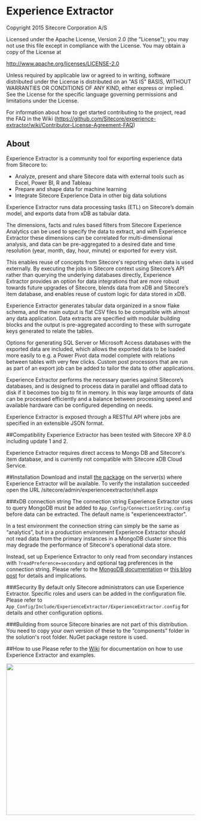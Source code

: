 Experience Extractor
=================

Copyright 2015 Sitecore Corporation A/S

Licensed under the Apache License, Version 2.0 (the "License"); you may not use this file except in compliance with the License. You may obtain a copy of the License at

http://www.apache.org/licenses/LICENSE-2.0

Unless required by applicable law or agreed to in writing, software distributed under the License is distributed on an "AS IS" BASIS, WITHOUT WARRANTIES OR CONDITIONS OF ANY KIND, either express or implied. See the License for the specific language governing permissions and limitations under the License.

For information about how to get started contributing to the project, read the FAQ in the Wiki (https://github.com/Sitecore/experience-extractor/wiki/Contributor-License-Agreement-FAQ)


About
-
Experience Extractor is a community tool for exporting experience data from Sitecore to:

- Analyze, present and share Sitecore data with external tools such as Excel, Power BI, R and Tableau
- Prepare and shape data for machine learning
- Integrate Sitecore Experience Data in other big data solutions


Experience Extractor runs data processing tasks (ETL) on Sitecore’s domain model, and exports data from xDB as tabular data. 

The dimensions, facts and rules based filters from Sitecore Experience Analytics can be used to specify the data to extract, and with Experience Extractor these dimensions can be correlated for multi-dimensional analysis, and data can be pre-aggregated to a desired date and time resolution (year, month, day, hour, minute) or exported for every visit.

This enables reuse of concepts from Sitecore's reporting when data is used externally. By executing the jobs in Sitecore context using Sitecore’s API rather than querying the underlying databases directly, Experience Extractor provides an option for data integrations that are more robust towards future upgrades of Sitecore, blends data from xDB and Sitecore’s item database, and enables reuse of custom logic for data stored in xDB.

Experience Extractor generates tabular data organized in a snow flake schema, and the main output is flat CSV files to be compatible with almost any data application. Data extracts are specified with modular building blocks and the output is pre-aggregated according to these with surrogate keys generated to relate the tables.

Options for generating SQL Server or Microsoft Access databases with the exported data are included, which allows the exported data to be loaded more easily to e.g. a Power Pivot data model complete with relations between tables with very few clicks.  Custom post processors that are run as part of an export job can be added to tailor the data to other applications.

Experience Extractor performs the necessary queries against Sitecore’s databases, and is designed to process data in parallel and offload data to disk if it becomes too big to fit in memory. In this way large amounts of data can be processed efficiently and a balance between processing speed and available hardware can be configured depending on needs.

Experience Extractor is exposed through a RESTful API where jobs are specified in an extensible JSON format.

##Compatibility
Experience Extractor has been tested with Sitecore XP 8.0 including update 1 and 2.

Experience Extractor requires direct access to Mongo DB and Sitecore's item database, and is currently not compatible with Sitecore xDB Cloud Service.

##Installation
Download and install [the package](https://github.com/Sitecore/experience-extractor/releases) on the server(s) where Experience Extractor will be available. 
To verify the installation succeeded open the URL /sitecore/admin/experienceextractor/shell.aspx

###xDB connection string
The connection string Experience Extractor uses to query MongoDB must be added to `App_Config/ConnectionString.config` before data can be extracted. The default name is "experienceextractor".

In a test environment the connection string can simply be the same as “analytics”, but in a production environment Experience Extractor should not read data from the primary instances in a MongoDB cluster since this may degrade the performance of Sitecore's operational data store. 

Instead, set up Experience Extractor to only read from secondary instances with `?readPreference=secondary` and optional tag preferences in the connection string. Please refer to the [MongoDB documentation](http://docs.mongodb.org/v2.6/core/read-preference/) or [this blog post](http://devops.com/blogs/mongodb-replication-pro-tips/) for details and implications.

###Security
By default only Sitecore administrators can use Experience Extractor. Specific roles and users can be added in the configuration file.
Please refer to `App_Config/Include/ExperienceExtractor/ExperienceExtractor.config` for details and other configuration options.

###Building from source
Sitecore binaries are not part of this distribution. You need to copy your own version of these to the “components” folder in the solution's root folder. NuGet package restore is used.



##How to use
Please refer to the [Wiki](https://github.com/Sitecore/experience-extractor/wiki/) for documentation on how to use Experience Extractor and examples.

<img src="https://drive.google.com/uc?export=download&id=0B0Vm6WIFt16zdlM0dVQ2b3JxZkE&authuser=0" width="720" height="405" />
